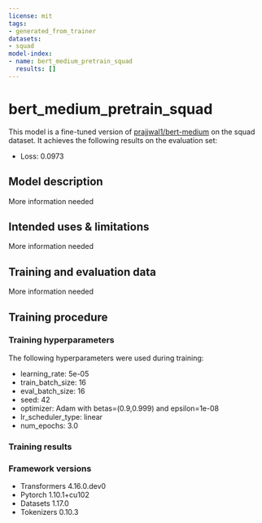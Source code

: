 ```yaml
---
license: mit
tags:
- generated_from_trainer
datasets:
- squad
model-index:
- name: bert_medium_pretrain_squad
  results: []
---
```


<!-- This model card has been generated automatically according to the information the Trainer had access to. You
should probably proofread and complete it, then remove this comment. -->

# bert_medium_pretrain_squad

This model is a fine-tuned version of [prajjwal1/bert-medium](https://huggingface.co/prajjwal1/bert-medium) on the squad dataset.
It achieves the following results on the evaluation set:
- Loss: 0.0973

## Model description

More information needed

## Intended uses & limitations

More information needed

## Training and evaluation data

More information needed

## Training procedure

### Training hyperparameters

The following hyperparameters were used during training:
- learning_rate: 5e-05
- train_batch_size: 16
- eval_batch_size: 16
- seed: 42
- optimizer: Adam with betas=(0.9,0.999) and epsilon=1e-08
- lr_scheduler_type: linear
- num_epochs: 3.0

### Training results



### Framework versions

- Transformers 4.16.0.dev0
- Pytorch 1.10.1+cu102
- Datasets 1.17.0
- Tokenizers 0.10.3
